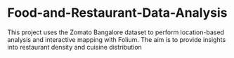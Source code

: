 # Food-and-Restaurant-Data-Analysis
This project uses the Zomato Bangalore dataset to perform location-based analysis and interactive mapping with Folium. The aim is to provide insights into restaurant density and cuisine distribution
